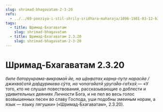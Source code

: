 ```yaml
---
slug: shrimad-bhagavatam-2-3-20
refs:
  - ../../69-poeziya-i-stil-shrily-sridhara-maharaja/1096-1981-03-12-b3-pisaniya-vysshego-urovnya-sovmeshhayut-poetichnost-i-filosofskuyu-glubinu.md
tags:
  - title: Шримад-Бхагаватам
    slug: shrimad-bhagavatam
  - title: Шримад-Бхагаватам 2.3.20
    slug: shrimad-bhagavatam-2-3-20
---
```


# Шримад-Бхагаватам 2.3.20

*биле баторукрама-викрама̄н йе, на ш́р̣н̣ватах̣ карн̣а-пут̣е нарасйа / джихва̄сатӣ да̄рдурикева сӯта, на чопага̄йатй уруга̄йа-га̄тха̄х̣* — «У того, кто не слушал повествования, рассказывающие о доблести и удивительных деяниях Личности Бога, и не пел во весь голос возвышенных песен во славу Господа, уши подобны змеиным норам, а язык — языку лягушки» («Шримад-Бхагаватам», 2.3.20).
